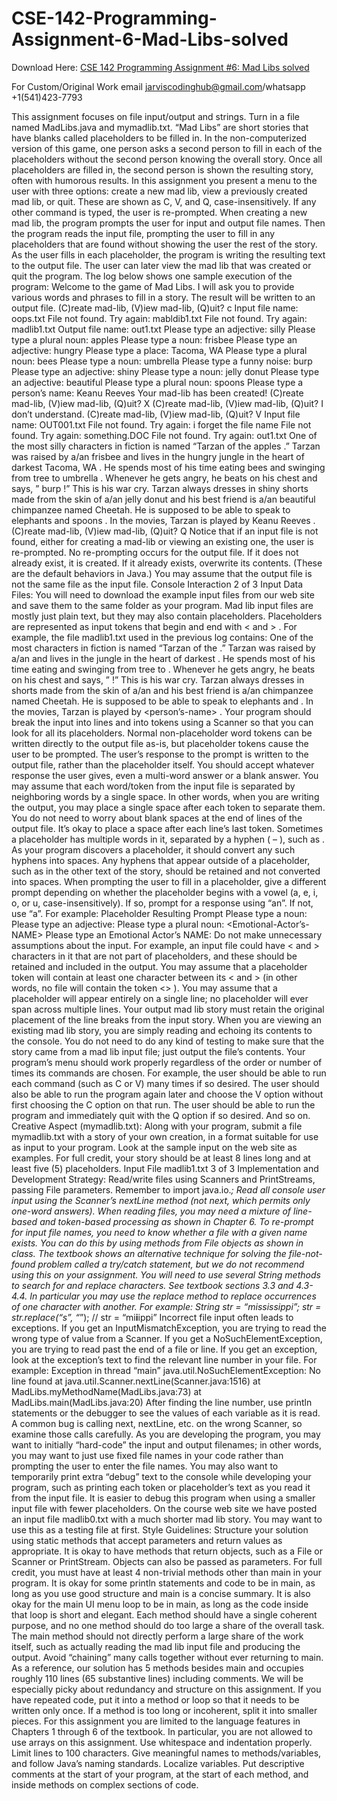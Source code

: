 # CSE-142-Programming-Assignment-6-Mad-Libs-solved

Download Here: [CSE 142 Programming Assignment #6: Mad Libs solved](https://jarviscodinghub.com/assignment/programming-assignment-6-mad-libs-solution/)

For Custom/Original Work email jarviscodinghub@gmail.com/whatsapp +1(541)423-7793

This assignment focuses on file input/output and strings. Turn in a file named MadLibs.java and mymadlib.txt.
“Mad Libs” are short stories that have blanks called placeholders to be filled in. In the non-computerized version of this
game, one person asks a second person to fill in each of the placeholders without the second person knowing the overall
story. Once all placeholders are filled in, the second person is shown the resulting story, often with humorous results.
In this assignment you present a menu to the user with three options: create a new mad lib, view a previously created mad
lib, or quit. These are shown as C, V, and Q, case-insensitively. If any other command is typed, the user is re-prompted.
When creating a new mad lib, the program prompts the user for input and output file names. Then the program reads the
input file, prompting the user to fill in any placeholders that are found without showing the user the rest of the story. As
the user fills in each placeholder, the program is writing the resulting text to the output file. The user can later view the
mad lib that was created or quit the program. The log below shows one sample execution of the program:
Welcome to the game of Mad Libs.
I will ask you to provide various words
and phrases to fill in a story.
The result will be written to an output file.
(C)reate mad-lib, (V)iew mad-lib, (Q)uit? c
Input file name: oops.txt
File not found. Try again: mabldib1.txt
File not found. Try again: madlib1.txt
Output file name: out1.txt
Please type an adjective: silly
Please type a plural noun: apples
Please type a noun: frisbee
Please type an adjective: hungry
Please type a place: Tacoma, WA
Please type a plural noun: bees
Please type a noun: umbrella
Please type a funny noise: burp
Please type an adjective: shiny
Please type a noun: jelly donut
Please type an adjective: beautiful
Please type a plural noun: spoons
Please type a person’s name: Keanu Reeves
Your mad-lib has been created!
(C)reate mad-lib, (V)iew mad-lib, (Q)uit? X
(C)reate mad-lib, (V)iew mad-lib, (Q)uit? I don’t understand.
(C)reate mad-lib, (V)iew mad-lib, (Q)uit? V
Input file name: OUT001.txt
File not found. Try again: i forget the file name
File not found. Try again: something.DOC
File not found. Try again: out1.txt
One of the most silly characters in fiction is named
“Tarzan of the apples .” Tarzan was raised by a/an
frisbee and lives in the hungry jungle in the
heart of darkest Tacoma, WA . He spends most of his time
eating bees and swinging from tree to umbrella . Whenever he gets angry, he beats on his chest and says,
” burp !” This is his war cry. Tarzan always dresses in
shiny shorts made from the skin of a/an jelly donut
and his best friend is a/an beautiful chimpanzee named
Cheetah. He is supposed to be able to speak to elephants and
spoons . In the movies, Tarzan is played by Keanu Reeves .
(C)reate mad-lib, (V)iew mad-lib, (Q)uit? Q
Notice that if an input file is not found, either for creating a mad-lib or viewing an existing one, the user is re-prompted.
No re-prompting occurs for the output file. If it does not already exist, it is created. If it already exists, overwrite its contents. (These are the default behaviors in Java.) You may assume that the output file is not the same file as the input file.
Console
Interaction
2 of 3
Input Data Files:
You will need to download the example input files from our web site and save them to the same folder as your program.
Mad lib input files are mostly just plain text, but they may also contain placeholders. Placeholders are represented as input tokens that begin and end with < and > . For example, the file madlib1.txt used in the previous log contains:
One of the most characters in fiction is named
“Tarzan of the .” Tarzan was raised by a/an
and lives in the jungle in the
heart of darkest . He spends most of his time
eating and swinging from tree to . Whenever he gets angry, he beats on his chest and says,
” !” This is his war cry. Tarzan always dresses in
shorts made from the skin of a/an
and his best friend is a/an chimpanzee named
Cheetah. He is supposed to be able to speak to elephants and
. In the movies, Tarzan is played by <person’s-name> .
Your program should break the input into lines and into tokens using a Scanner so that you can look for all its placeholders. Normal non-placeholder word tokens can be written directly to the output file as-is, but placeholder tokens cause the
user to be prompted. The user’s response to the prompt is written to the output file, rather than the placeholder itself. You
should accept whatever response the user gives, even a multi-word answer or a blank answer.
You may assume that each word/token from the input file is separated by neighboring words by a single space. In other
words, when you are writing the output, you may place a single space after each token to separate them. You do not need
to worry about blank spaces at the end of lines of the output file. It’s okay to place a space after each line’s last token.
Sometimes a placeholder has multiple words in it, separated by a hyphen ( – ), such as . As your program discovers a placeholder, it should convert any such hyphens into spaces. Any hyphens that appear outside of a
placeholder, such as in the other text of the story, should be retained and not converted into spaces.
When prompting the user to fill in a placeholder, give a different prompt depending on whether the placeholder begins
with a vowel (a, e, i, o, or u, case-insensitively). If so, prompt for a response using “an”. If not, use “a”. For example:
Placeholder Resulting Prompt
Please type a noun:
Please type an adjective:
Please type a plural noun:
<Emotional-Actor’s-NAME> Please type an Emotional Actor’s NAME:
Do not make unnecessary assumptions about the input. For example, an input file could have < and > characters in it that
are not part of placeholders, and these should be retained and included in the output. You may assume that a placeholder
token will contain at least one character between its < and > (in other words, no file will contain the token <> ). You may
assume that a placeholder will appear entirely on a single line; no placeholder will ever span across multiple lines.
Your output mad lib story must retain the original placement of the line breaks from the input story.
When you are viewing an existing mad lib story, you are simply reading and echoing its contents to the console. You do
not need to do any kind of testing to make sure that the story came from a mad lib input file; just output the file’s contents.
Your program’s menu should work properly regardless of the order or number of times its commands are chosen. For example, the user should be able to run each command (such as C or V) many times if so desired. The user should also be
able to run the program again later and choose the V option without first choosing the C option on that run. The user
should be able to run the program and immediately quit with the Q option if so desired. And so on.
Creative Aspect (mymadlib.txt):
Along with your program, submit a file mymadlib.txt with a story of your own creation, in a format suitable for use as
input to your program. Look at the sample input on the web site as examples. For full credit, your story should be at least
8 lines long and at least five (5) placeholders.
Input File
madlib1.txt
3 of 3
Implementation and Development Strategy:
Read/write files using Scanners and PrintStreams, passing File parameters. Remember to import java.io.*;
Read all console user input using the Scanner’s nextLine method (not next, which permits only one-word answers).
When reading files, you may need a mixture of line-based and token-based processing as shown in Chapter 6.
To re-prompt for input file names, you need to know whether a file with a given name exists. You can do this by using
methods from File objects as shown in class. The textbook shows an alternative technique for solving the file-not-found
problem called a try/catch statement, but we do not recommend using this on your assignment.
You will need to use several String methods to search for and replace characters. See textbook sections 3.3 and 4.3-4.4.
In particular you may use the replace method to replace occurrences of one character with another. For example:
String str = “mississippi”;
str = str.replace(“s”, “*”); // str = “mi**i**ippi”
Incorrect file input often leads to exceptions. If you get an InputMismatchException, you are trying to read the
wrong type of value from a Scanner. If you get a NoSuchElementException, you are trying to read past the end of a
file or line. If you get an exception, look at the exception’s text to find the relevant line number in your file. For example:
Exception in thread “main” java.util.NoSuchElementException: No line found
at java.util.Scanner.nextLine(Scanner.java:1516)
at MadLibs.myMethodName(MadLibs.java:73)
at MadLibs.main(MadLibs.java:20)
After finding the line number, use println statements or the debugger to see the values of each variable as it is read. A
common bug is calling next, nextLine, etc. on the wrong Scanner, so examine those calls carefully.
As you are developing the program, you may want to initially “hard-code” the input and output filenames; in other words,
you may want to just use fixed file names in your code rather than prompting the user to enter the file names. You may
also want to temporarily print extra “debug” text to the console while developing your program, such as printing each token or placeholder’s text as you read it from the input file.
It is easier to debug this program when using a smaller input file with fewer placeholders. On the course web site we have
posted an input file madlib0.txt with a much shorter mad lib story. You may want to use this as a testing file at first.
Style Guidelines:
Structure your solution using static methods that accept parameters and return values as appropriate. It is okay to have
methods that return objects, such as a File or Scanner or PrintStream. Objects can also be passed as parameters.
For full credit, you must have at least 4 non-trivial methods other than main in your program. It is okay for some
println statements and code to be in main, as long as you use good structure and main is a concise summary. It is also
okay for the main UI menu loop to be in main, as long as the code inside that loop is short and elegant.
Each method should have a single coherent purpose, and no one method should do too large a share of the overall task.
The main method should not directly perform a large share of the work itself, such as actually reading the mad lib input
file and producing the output. Avoid “chaining” many calls together without ever returning to main. As a reference, our
solution has 5 methods besides main and occupies roughly 110 lines (65 substantive lines) including comments.
We will be especially picky about redundancy and structure on this assignment. If you have repeated code, put it into a
method or loop so that it needs to be written only once. If a method is too long or incoherent, split it into smaller pieces.
For this assignment you are limited to the language features in Chapters 1 through 6 of the textbook. In particular, you
are not allowed to use arrays on this assignment. Use whitespace and indentation properly. Limit lines to 100 characters. Give meaningful names to methods/variables, and follow Java’s naming standards. Localize variables. Put descriptive comments at the start of your program, at the start of each method, and inside methods on complex sections of code.
